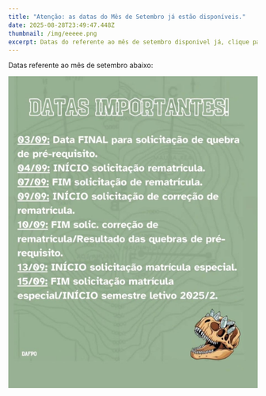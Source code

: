 ```yaml
---
title: "Atenção: as datas do Mês de Setembro já estão disponíveis."
date: 2025-08-28T23:49:47.448Z
thumbnail: /img/eeeee.png
excerpt: Datas do referente ao mês de setembro disponivel já, clique para saber mais.
---
```

D﻿atas referente ao mês de setembro abaixo:



![](/img/datassetembro2025.png)